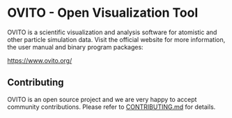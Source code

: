 # OVITO - Open Visualization Tool

OVITO is a scientific visualization and analysis software for atomistic and other
particle simulation data. Visit the official website for more information, the user manual and binary program packages:

<https://www.ovito.org/>

## Contributing

OVITO is an open source project and we are very happy to accept community contributions.
Please refer to [CONTRIBUTING.md](/CONTRIBUTING.md) for details.
